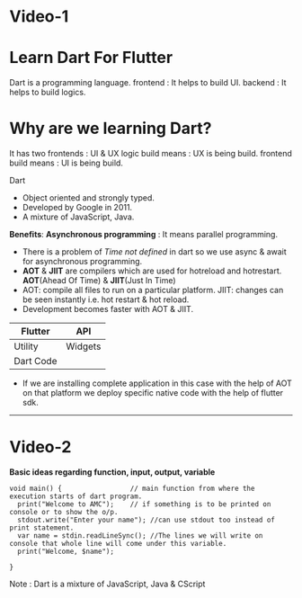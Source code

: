 # Video-1
# Learn Dart For Flutter

Dart is a programming language.
frontend : It helps to build UI.
backend : It helps to build logics.

# Why are we learning Dart?
 It has two frontends : UI & UX
 logic build means : UX is being build.
 frontend build means : UI is being build.

  Dart 
  * Object oriented and strongly typed.
  * Developed by Google in 2011.
  * A mixture of JavaScript, Java.

  **Benefits**:
 **Asynchronous programming** : It means parallel programming.
 * There is a problem of _Time not defined_ in dart so we use async & await for asynchronous programming.
 * **AOT** & **JIIT** are compilers which are used for hotreload and hotrestart.
  **AOT**(Ahead Of Time) & **JIIT**(Just In Time)
 * AOT: compile all files to run on a particular platform.
   JIIT: changes can be seen instantly i.e. hot restart & hot reload.
 * Development becomes faster with AOT & JIIT.

 
 |  Flutter|API    |
 |   ---   |   ---   |
 | Utility | Widgets |
 |     Dart Code     |

 * If we are installing complete application in this case with the help of AOT on that platform we deploy specific native code with the help of flutter sdk.
***

# Video-2

**Basic ideas regarding function, input, output, variable**
```
void main() {                 // main function from where the execution starts of dart program.
  print("Welcome to AMC");    // if something is to be printed on console or to show the o/p.
  stdout.write("Enter your name"); //can use stdout too instead of print statement.
  var name = stdin.readLineSync(); //The lines we will write on console that whole line will come under this variable.
  print("Welcome, $name");

}
```
Note : Dart is a mixture of JavaScript, Java & CScript
 





